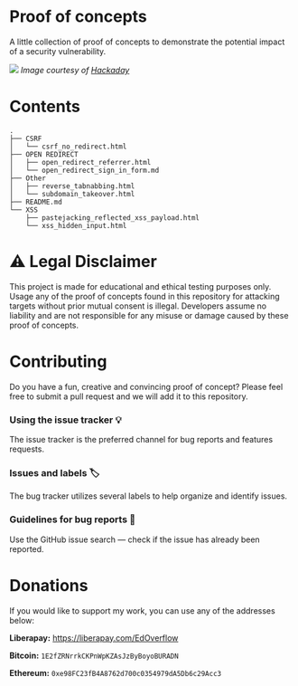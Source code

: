 # Proof of concepts

A little collection of proof of concepts to demonstrate the potential impact of a security vulnerability.

![](https://user-images.githubusercontent.com/18099289/35099892-f9241f74-fc59-11e7-98f7-d5cb5f13c313.png)
*Image courtesy of [Hackaday](https://hackaday.com/2017/08/14/bibles-you-should-read-poc-gtfo/)*

# Contents

```
.
├── CSRF
│   └── csrf_no_redirect.html
├── OPEN REDIRECT
│   ├── open_redirect_referrer.html
│   └── open_redirect_sign_in_form.md
├── Other
│   ├── reverse_tabnabbing.html
│   └── subdomain_takeover.html
├── README.md
└── XSS
    ├── pastejacking_reflected_xss_payload.html
    └── xss_hidden_input.html
```

# ⚠ Legal Disclaimer

This project is made for educational and ethical testing purposes only. Usage any of the proof of concepts found in this repository for attacking targets without prior mutual consent is illegal. Developers assume no liability and are not responsible for any misuse or damage caused by these proof of concepts.

# Contributing

Do you have a fun, creative and convincing proof of concept? Please feel free to submit a pull request and we will add it to this repository.

### Using the issue tracker 💡

The issue tracker is the preferred channel for bug reports and features requests.

### Issues and labels 🏷

The bug tracker utilizes several labels to help organize and identify issues.

### Guidelines for bug reports 🐛

Use the GitHub issue search — check if the issue has already been reported.

# Donations

If you would like to support my work, you can use any of the addresses below:

**Liberapay:** https://liberapay.com/EdOverflow

**Bitcoin:** `1E2fZRNrrkCKPnWpKZAsJzByBoyoBURADN`

**Ethereum:** `0xe98FC23fB4A8762d700c0354979dA5Db6c29Acc3`
